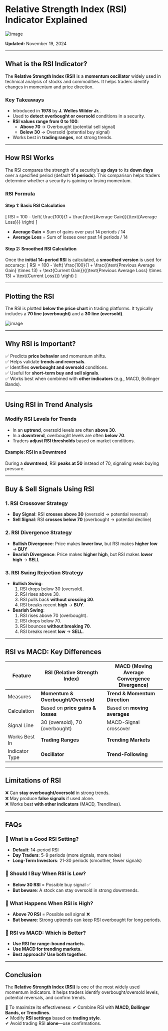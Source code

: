 # **Relative Strength Index (RSI) Indicator Explained**

![image](https://github.com/user-attachments/assets/57a104a0-a9e5-43f5-96bb-5cde6a5d7ea4)

**Updated:** November 19, 2024

---

## **What is the RSI Indicator?**
The **Relative Strength Index (RSI)** is a **momentum oscillator** widely used in technical analysis of stocks and commodities. It helps traders identify changes in momentum and price direction.



### **Key Takeaways**
- Introduced in **1978** by **J. Welles Wilder Jr.**.
- Used to **detect overbought or oversold** conditions in a security.
- **RSI values range from 0 to 100**:
  - **Above 70** → Overbought (potential sell signal)
  - **Below 30** → Oversold (potential buy signal)
- Works best in **trading ranges**, not strong trends.

---

## **How RSI Works**
The RSI compares the strength of a security’s **up days** to its **down days** over a specified period (default **14 periods**). This comparison helps traders determine whether a security is gaining or losing momentum.

### **RSI Formula**
#### **Step 1: Basic RSI Calculation**
\[
RSI = 100 - \left( \frac{100}{1 + \frac{\text{Average Gain}}{\text{Average Loss}}} \right)
\]

- **Average Gain** = Sum of gains over past 14 periods / 14
- **Average Loss** = Sum of losses over past 14 periods / 14

#### **Step 2: Smoothed RSI Calculation**
Once the **initial 14-period RSI** is calculated, a **smoothed version** is used for accuracy:
\[
RSI = 100 - \left( \frac{100}{1 + \frac{(\text{Previous Average Gain} \times 13) + \text{Current Gain}}{(\text{Previous Average Loss} \times 13) + \text{Current Loss}}} \right)
\]

---

## **Plotting the RSI**
The RSI is plotted **below the price chart** in trading platforms. It typically includes a **70 line (overbought)** and a **30 line (oversold)**.

![image](https://github.com/user-attachments/assets/4ca7f5f8-e88c-481c-9b9c-2ace0abd7422)


---

## **Why RSI is Important?**
✅ Predicts **price behavior** and momentum shifts.  
✅ Helps validate **trends and reversals**.  
✅ Identifies **overbought and oversold** conditions.  
✅ Useful for **short-term buy and sell signals**.  
✅ Works best when combined with **other indicators** (e.g., MACD, Bollinger Bands).

---

## **Using RSI in Trend Analysis**
### **Modify RSI Levels for Trends**
- In an **uptrend**, oversold levels are often **above 30**.
- In a **downtrend**, overbought levels are often **below 70**.
- Traders **adjust RSI thresholds** based on market conditions.

#### **Example: RSI in a Downtrend**
During a **downtrend**, RSI **peaks at 50** instead of 70, signaling weak buying pressure.

---

## **Buy & Sell Signals Using RSI**
### **1. RSI Crossover Strategy**
- **Buy Signal**: RSI **crosses above 30** (oversold → potential reversal)
- **Sell Signal**: RSI **crosses below 70** (overbought → potential decline)

### **2. RSI Divergence Strategy**
- **Bullish Divergence**: Price makes **lower low**, but RSI makes **higher low** → **BUY**
- **Bearish Divergence**: Price makes **higher high**, but RSI makes **lower high** → **SELL**

### **3. RSI Swing Rejection Strategy**
- **Bullish Swing**:
  1. RSI drops below 30 (oversold).
  2. RSI rises above 30.
  3. RSI pulls back **without crossing 30**.
  4. RSI breaks recent **high** → **BUY**.
- **Bearish Swing**:
  1. RSI rises above 70 (overbought).
  2. RSI drops below 70.
  3. RSI bounces **without breaking 70**.
  4. RSI breaks recent **low** → **SELL**.

---

## **RSI vs MACD: Key Differences**
| Feature         | RSI (Relative Strength Index) | MACD (Moving Average Convergence Divergence) |
|---------------|---------------------------|----------------------------------|
| Measures      | **Momentum & Overbought/Oversold** | **Trend & Momentum Direction** |
| Calculation   | Based on **price gains & losses** | Based on **moving averages** |
| Signal Line  | 30 (oversold), 70 (overbought) | MACD-Signal crossover |
| Works Best In | **Trading Ranges** | **Trending Markets** |
| Indicator Type | **Oscillator** | **Trend-Following** |

---

## **Limitations of RSI**
❌ Can **stay overbought/oversold** in strong trends.  
❌ May produce **false signals** if used alone.  
❌ Works best **with other indicators** (MACD, Trendlines).  

---

## **FAQs**
### **📌 What is a Good RSI Setting?**
- **Default**: 14-period RSI
- **Day Traders**: 5-9 periods (more signals, more noise)
- **Long-Term Investors**: 21-30 periods (smoother, fewer signals)

### **📌 Should I Buy When RSI is Low?**
- **Below 30 RSI** = Possible buy signal ✅
- **But beware**: A stock can stay oversold in strong downtrends.

### **📌 What Happens When RSI is High?**
- **Above 70 RSI** = Possible sell signal ❌
- **But beware**: Strong uptrends can keep RSI overbought for long periods.

### **📌 RSI vs MACD: Which is Better?**
- **Use RSI for range-bound markets.**
- **Use MACD for trending markets.**
- **Best approach? Use both together.**

---

## **Conclusion**
The **Relative Strength Index (RSI)** is one of the most widely used momentum indicators. It helps traders identify overbought/oversold levels, potential reversals, and confirm trends.

🚀 To maximize its effectiveness:
✔ Combine RSI with **MACD, Bollinger Bands, or Trendlines**.  
✔ Modify **RSI settings** based on **trading style**.  
✔ Avoid trading RSI **alone**—use confirmations.  

